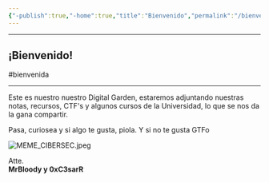 ```yaml
---
{"-publish":true,"-home":true,"title":"Bienvenido","permalink":"/bienvenido/","tags":["gardenEntry"],"PassFrontmatter":true}
---
```


----
## ¡Bienvenido!
#bienvenida

----
Este es nuestro nuestro Digital Garden, estaremos adjuntando nuestras notas, recursos, CTF's y algunos cursos de la Universidad, lo que se nos da la gana compartir.

Pasa, curiosea y si algo te gusta, piola. Y si no te gusta GTFo

![MEME_CIBERSEC.jpeg](/img/user/MEME_CIBERSEC.jpeg)

Atte.  
**MrBloody y 0xC3sarR**